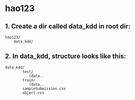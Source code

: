 # hao123
## 1. Create a dir called data_kdd in root dir:
```
hao123/
    data_kdd/
```
## 2. In data_kdd, structure looks like this:
```
data_kdd/
        test/
           (data..
        train/
           (data..
        sampleSubmission.csv
        object.csv
```
    
